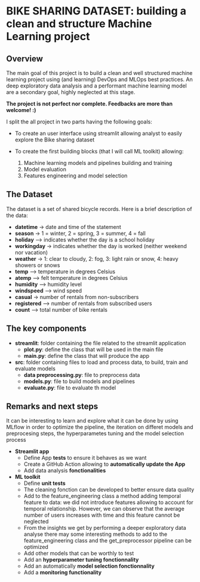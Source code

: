 # BIKE SHARING DATASET: building a clean and structure Machine Learning project


## Overview
The main goal of this project is to build a clean and well structured machine learning project using (and learning) DevOps and MLOps best practices. An deep exploratory data analysis and a performant machine learning model are a secondary goal, highly neglected at this stage.

**The project is not perfect nor complete. Feedbacks are more than welcome! :)**

I split the all project in two parts having the following goals:
- To create an user interface using streamlit allowing analyst to easily explore the Bike sharing dataset

- To create the first building blocks (that I will call ML toolkit) allowing:
    1) Machine learning models and pipelines building and training
    2) Model evaluation
    3) Features engineering and model selection




## The Dataset

The dataset is a set of shared bicycle records. 
Here is a brief description of the data:
- **datetime** ->​ date and time of the statement
- **season​** -> 1 = winter, 2 = spring, 3 = summer, 4 = fall
- **holiday** ​–> indicates whether the day is a school holiday
- **workingday** ->​ indicates whether the day is worked (neither weekend nor vacation)
- **weather​** -> 1: clear to cloudy, 2: fog, 3: light rain or snow, 4: heavy showers or snows
- **temp** ​–> temperature in degrees Celsius
- **atemp** ​–> felt temperature in degrees Celsius
- **humidity​** –> humidity level
- **windspeed** ​–> wind speed
- **casual​** -> number of rentals from non-subscribers
- **registered** ​–> number of rentals from subscribed users
- **count** ​–> total number of bike rentals


## The key components

- **streamlit**: folder containing the file related to the streamlit application 
    - **plot.py**: define the class that will be used in the main file
    - **main.py**: define the class that will produce the app
- **src**: folder containing files to load and process data, to build, train and evaluate models
    - **data preprocessing.py**: file to preprocess data
    - **models.py**: file to build models and pipelines
    - **evaluate.py**: file to evaluate th model

## Remarks and next steps
It can be interesting to learn and explore what it can be done by using MLflow in order to optimize the pipeline, the iteration on differet models and preprocesing steps, the hyperparametes tuning and the model selection process
- **Streamlit app**
    - Define App **tests** to ensure it behaves as we want
    - Create a GitHub Action allowing to **automatically update the App**
    - Add data analysis **fonctionalities**
- **ML toolkit**
    - Define **unit tests**
    - The cleaning fonction can be developed to better ensure data quality
    - Add to the feature_engineering class a method adding temporal feature to data: we did not introduce features allowing to account for temporal relationship. However, we can observe that the average number of users increases with time and this feature cannot be neglected
    - From the insights we get by performing a deeper exploratory data analyse there may some interesting methods to add to the feature_engineering class and the get_preprocessor pipeline can be optimized  
    - Add other models that can be worthly to test
    - Add an **hyperparameter tuning fonctionnality**
    - Add an automatically **model selection fonctionnality**
    - Add a **monitoring functionality**

